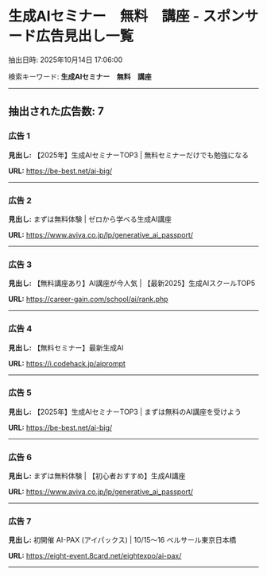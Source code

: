 # 生成AIセミナー　無料　講座 - スポンサード広告見出し一覧

抽出日時: 2025年10月14日 17:06:00

検索キーワード: **生成AIセミナー　無料　講座**

---

## 抽出された広告数: 7

### 広告 1

**見出し:** 【2025年】生成AIセミナーTOP3 | 無料セミナーだけでも勉強になる

**URL:** https://be-best.net/ai-big/

---

### 広告 2

**見出し:** まずは無料体験 | ゼロから学べる生成AI講座

**URL:** https://www.aviva.co.jp/lp/generative_ai_passport/

---

### 広告 3

**見出し:** 【無料講座あり】AI講座が今人気 | 【最新2025】生成AIスクールTOP5

**URL:** https://career-gain.com/school/ai/rank.php

---

### 広告 4

**見出し:** 【無料セミナー】最新生成AI

**URL:** https://i.codehack.jp/aiprompt

---

### 広告 5

**見出し:** 【2025年】生成AIセミナーTOP3 | まずは無料のAI講座を受けよう

**URL:** https://be-best.net/ai-big/

---

### 広告 6

**見出し:** まずは無料体験 | 【初心者おすすめ】生成AI講座

**URL:** https://www.aviva.co.jp/lp/generative_ai_passport/

---

### 広告 7

**見出し:** 初開催 AI-PAX (アイパックス) | 10/15～16 ベルサール東京日本橋

**URL:** https://eight-event.8card.net/eightexpo/ai-pax/

---

